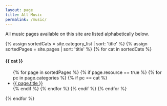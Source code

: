 ```yaml
---
layout: page
title: All Music
permalink: /music/
---
```


<div>
  <p>All music pages available on this site are listed alphabetically below.
  </p>
  
</div>

<div>

  {% assign sortedCats = site.category_list | sort: 'title' %}
  {% assign sortedPages = site.pages | sort: 'title' %}
  {% for cat in sortedCats %}
  <h4> {{ cat }} </h4>
  <ul id="music-list">
    {% for page in sortedPages %}
      {% if page.resource == true %}
        {% for pc in page.categories %}
          {% if pc == cat %}
            <li><a href="{{ page.url }}">{{ page.title }}</a></li>
          {% endif %}   <!-- cat-match-p -->
        {% endfor %}  <!-- page-category -->
      {% endif %}   <!-- resource-p -->
    {% endfor %}  <!-- page -->
  </ul>
  {% endfor %}  <!-- cat -->
    
</div>


